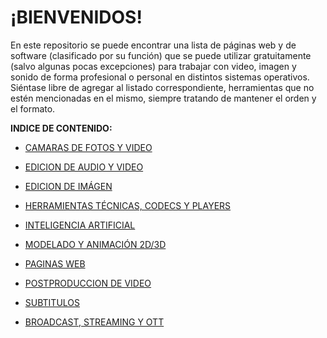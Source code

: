 # ¡BIENVENIDOS! #  

En este repositorio se puede encontrar una lista de páginas web y de
software (clasificado por su función) que se puede utilizar
gratuitamente (salvo algunas pocas excepciones) para trabajar con video,
imagen y sonido de forma profesional o personal en distintos sistemas
operativos.  
Siéntase libre de agregar al listado correspondiente, herramientas que
no estén mencionadas en el mismo, siempre tratando de mantener el orden
y el formato.  

**INDICE DE CONTENIDO:**  

- [CAMARAS DE FOTOS Y VIDEO](CAMARAS_DE_FOTOS_Y_VIDEO.md)  

- [EDICION DE AUDIO Y VIDEO](EDICION_DE_AUDIO_Y_VIDEO.md)  

- [EDICION DE IMÁGEN](EDICION_DE_IMAGEN.md)  

- [HERRAMIENTAS TÉCNICAS, CODECS Y PLAYERS](HERRAMIENTAS_CODECS_PLAYERS.md)  

- [INTELIGENCIA ARTIFICIAL](INTELIGENCIA_ARTIFICIAL.md)  

- [MODELADO Y ANIMACIÓN 2D/3D](MODELADO_Y_ANIMACION_2D_3D.md)  

- [PAGINAS WEB](PAGINAS_WEB.md)

- [POSTPRODUCCION DE VIDEO](POSTPRODUCCION_DE_VIDEO.md)  

- [SUBTITULOS](SUBTITULOS.md)  

- [BROADCAST, STREAMING Y OTT](BROADCAST_STREAMING_Y_OTT.md)  
